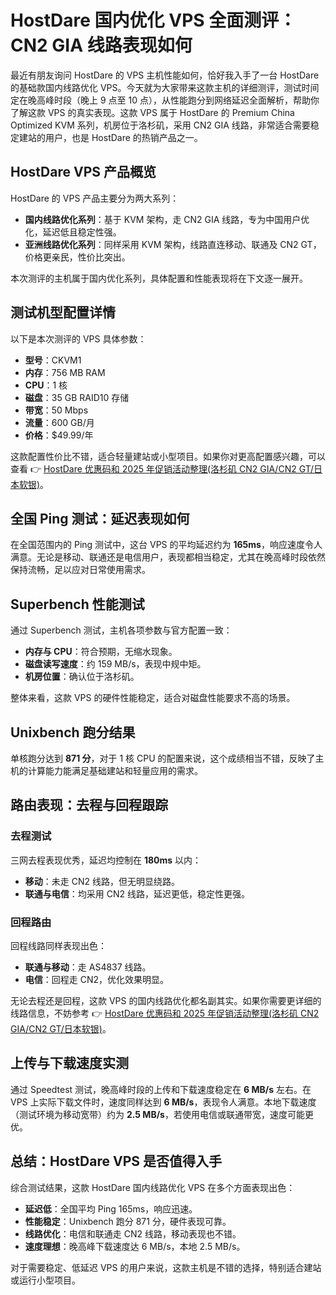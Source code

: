 # HostDare 国内优化 VPS 全面测评：CN2 GIA 线路表现如何

最近有朋友询问 HostDare 的 VPS 主机性能如何，恰好我入手了一台 HostDare 的基础款国内线路优化 VPS。今天就为大家带来这款主机的详细测评，测试时间定在晚高峰时段（晚上 9 点至 10 点），从性能跑分到网络延迟全面解析，帮助你了解这款 VPS 的真实表现。这款 VPS 属于 HostDare 的 Premium China Optimized KVM 系列，机房位于洛杉矶，采用 CN2 GIA 线路，非常适合需要稳定建站的用户，也是 HostDare 的热销产品之一。

## HostDare VPS 产品概览

HostDare 的 VPS 产品主要分为两大系列：

- **国内线路优化系列**：基于 KVM 架构，走 CN2 GIA 线路，专为中国用户优化，延迟低且稳定性强。
- **亚洲线路优化系列**：同样采用 KVM 架构，线路直连移动、联通及 CN2 GT，价格更亲民，性价比突出。

本次测评的主机属于国内优化系列，具体配置和性能表现将在下文逐一展开。

## 测试机型配置详情

以下是本次测评的 VPS 具体参数：

- **型号**：CKVM1  
- **内存**：756 MB RAM  
- **CPU**：1 核  
- **磁盘**：35 GB RAID10 存储  
- **带宽**：50 Mbps  
- **流量**：600 GB/月  
- **价格**：$49.99/年  

这款配置性价比不错，适合轻量建站或小型项目。如果你对更高配置感兴趣，可以查看 👉 [HostDare 优惠码和 2025 年促销活动整理(洛杉矶 CN2 GIA/CN2 GT/日本软银)](https://bit.ly/hostdare)。

## 全国 Ping 测试：延迟表现如何

在全国范围内的 Ping 测试中，这台 VPS 的平均延迟约为 **165ms**，响应速度令人满意。无论是移动、联通还是电信用户，表现都相当稳定，尤其在晚高峰时段依然保持流畅，足以应对日常使用需求。

## Superbench 性能测试

通过 Superbench 测试，主机各项参数与官方配置一致：

- **内存与 CPU**：符合预期，无缩水现象。
- **磁盘读写速度**：约 159 MB/s，表现中规中矩。
- **机房位置**：确认位于洛杉矶。

整体来看，这款 VPS 的硬件性能稳定，适合对磁盘性能要求不高的场景。

## Unixbench 跑分结果

单核跑分达到 **871 分**，对于 1 核 CPU 的配置来说，这个成绩相当不错，反映了主机的计算能力能满足基础建站和轻量应用的需求。

## 路由表现：去程与回程跟踪

### 去程测试
三网去程表现优秀，延迟均控制在 **180ms** 以内：
- **移动**：未走 CN2 线路，但无明显绕路。
- **联通与电信**：均采用 CN2 线路，延迟更低，稳定性更强。

### 回程路由
回程线路同样表现出色：
- **联通与移动**：走 AS4837 线路。
- **电信**：回程走 CN2，优化效果明显。

无论去程还是回程，这款 VPS 的国内线路优化都名副其实。如果你需要更详细的线路信息，不妨参考 👉 [HostDare 优惠码和 2025 年促销活动整理(洛杉矶 CN2 GIA/CN2 GT/日本软银)](https://bit.ly/hostdare)。

## 上传与下载速度实测

通过 Speedtest 测试，晚高峰时段的上传和下载速度稳定在 **6 MB/s** 左右。在 VPS 上实际下载文件时，速度同样达到 **6 MB/s**，表现令人满意。本地下载速度（测试环境为移动宽带）约为 **2.5 MB/s**，若使用电信或联通带宽，速度可能更优。

## 总结：HostDare VPS 是否值得入手

综合测试结果，这款 HostDare 国内线路优化 VPS 在多个方面表现出色：
- **延迟低**：全国平均 Ping 165ms，响应迅速。
- **性能稳定**：Unixbench 跑分 871 分，硬件表现可靠。
- **线路优化**：电信和联通走 CN2 线路，移动表现也不错。
- **速度理想**：晚高峰下载速度达 6 MB/s，本地 2.5 MB/s。

对于需要稳定、低延迟 VPS 的用户来说，这款主机是不错的选择，特别适合建站或运行小型项目。
